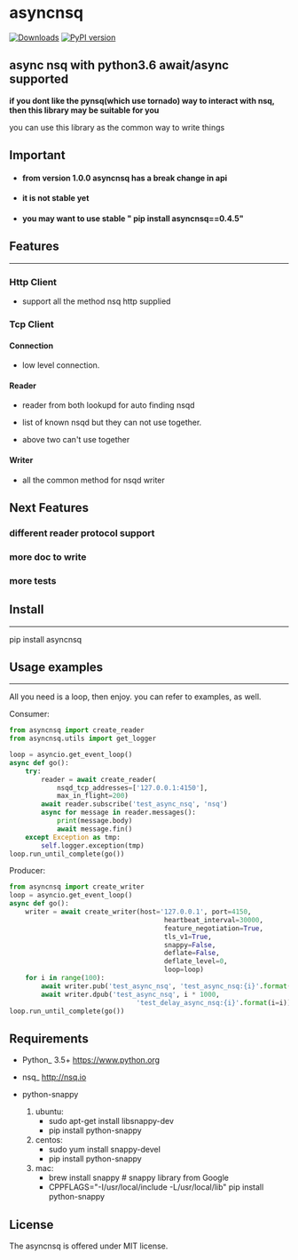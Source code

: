 # asyncnsq
[![Downloads](https://pepy.tech/badge/asyncnsq)](https://pepy.tech/project/asyncnsq)
[![PyPI version](https://badge.fury.io/py/asyncnsq.svg)](https://badge.fury.io/py/asyncnsq)

## async nsq with python3.6 await/async supported

**if you dont like the pynsq(which use tornado) way to interact with nsq, then this library may be suitable for you**

you can use this library as the common way to write things

## Important

* #### from version 1.0.0 asyncnsq  has a break change in api

* #### it is not stable yet

* #### you may want to use stable " pip install asyncnsq==0.4.5"

## Features

--------------

### Http Client

* support all the method nsq http supplied

### Tcp Client

#### Connection

* low level connection.

#### Reader

* reader from both lookupd for auto finding nsqd

* list of known nsqd but they can not use together.

* above two can't use together

#### Writer

* all the common method for nsqd writer

## Next Features

### different reader protocol support
### more doc to write
### more tests


## Install

--------------

pip install asyncnsq

## Usage examples

--------------

All you need is a loop, then enjoy. you can refer to examples, as well.

Consumer:

```python
from asyncnsq import create_reader
from asyncnsq.utils import get_logger

loop = asyncio.get_event_loop()
async def go():
    try:
        reader = await create_reader(
            nsqd_tcp_addresses=['127.0.0.1:4150'],
            max_in_flight=200)
        await reader.subscribe('test_async_nsq', 'nsq')
        async for message in reader.messages():
            print(message.body)
            await message.fin()
    except Exception as tmp:
        self.logger.exception(tmp)
loop.run_until_complete(go())
```

Producer:
```python
from asyncnsq import create_writer
loop = asyncio.get_event_loop()
async def go():
    writer = await create_writer(host='127.0.0.1', port=4150,
                                       heartbeat_interval=30000,
                                       feature_negotiation=True,
                                       tls_v1=True,
                                       snappy=False,
                                       deflate=False,
                                       deflate_level=0,
                                       loop=loop)
    for i in range(100):
        await writer.pub('test_async_nsq', 'test_async_nsq:{i}'.format(i=i))
        await writer.dpub('test_async_nsq', i * 1000,
                                'test_delay_async_nsq:{i}'.format(i=i))
loop.run_until_complete(go())
```

Requirements
------------

* Python_ 3.5+  https://www.python.org
* nsq_  http://nsq.io

* python-snappy
    1. ubuntu:
        - sudo apt-get install libsnappy-dev
        - pip install python-snappy
    2. centos:
        - sudo yum install snappy-devel
        - pip install python-snappy
    3. mac:
        - brew install snappy # snappy library from Google
        - CPPFLAGS="-I/usr/local/include -L/usr/local/lib" pip install python-snappy

License
-------

The asyncnsq is offered under MIT license.

